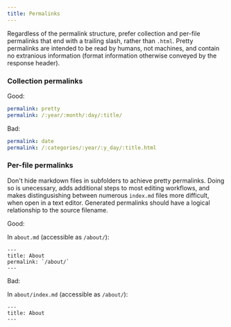 ```yaml
---
title: Permalinks
---
```


Regardless of the permalink structure, prefer collection and per-file permalinks that end with a trailing slash, rather than `.html`. Pretty permalinks are intended to be read by humans, not machines, and contain no extranious information (format information otherwise conveyed by the response header).

### Collection permalinks

Good:

```yml
permalink: pretty
permalink: /:year/:month/:day/:title/
```

Bad:

```yml
permalink: date
permalink: /:categories/:year/:y_day/:title.html
```

### Per-file permalinks

Don't hide markdown files in subfolders to achieve pretty permalinks. Doing so is unecessary, adds additional steps to most editing workflows, and makes distingusishing between numerous `index.md` files more difficult, when open in a text editor. Generated permalinks should have a logical relationship to the source filename.

Good:

In `about.md` (accessible as `/about/`):

```
---
title: About
permalink: `/about/`
---
```

Bad:

In `about/index.md` (accessible as `/about/`):

```
---
title: About
---
```

